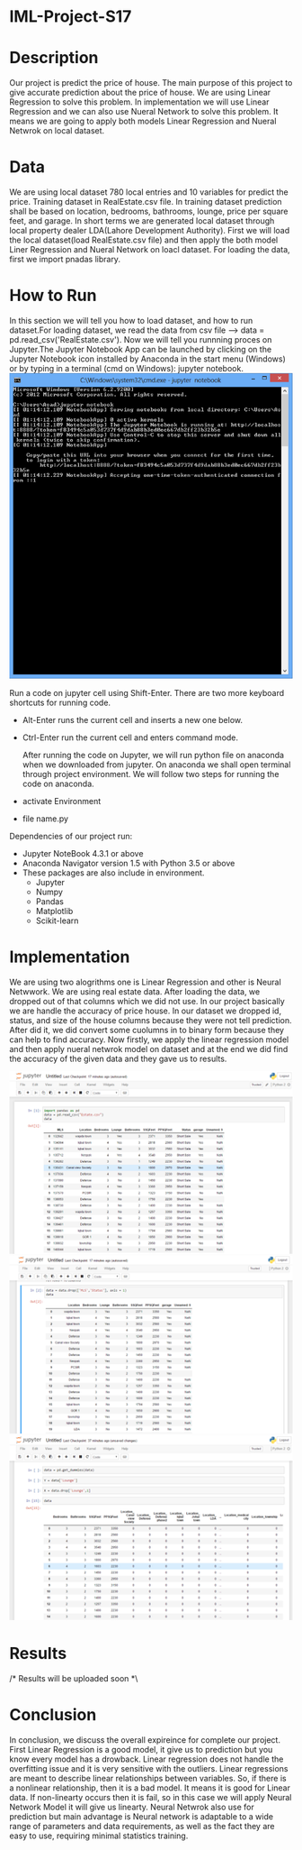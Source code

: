 # IML-Project-S17

# Description
  Our project is predict the price of house. The main purpose of this project to give accurate prediction about the price of house. We are using Linear Regression to solve this problem. In implementation we will use Linear Regression and we can also use Nueral Network to solve this problem. It means we are going to apply both models Linear Regression and Nueral Netwrok on local dataset.

# Data
  We are using local dataset 780 local entries and 10 variables for predict the price. Training dataset in RealEstate.csv file. In training dataset prediction shall be based on location, bedrooms, bathrooms, lounge, price per square feet, and garage. In short terms we are generated local dataset through local property dealer LDA(Lahore Development Authority). First we will load the local dataset(load RealEstate.csv file) and then apply the both model Liner Regression and Nueral Network on loacl dataset.
  For loading the data, first we import pnadas library.

# How to Run

  In this section we will tell you how to load dataset, and how to run dataset.For loading dataset, we read the data from csv file --> data = pd.read_csv('RealEstate.csv'). Now we will tell you runnning proces on Jupyter.The Jupyter Notebook App can be launched by clicking on the Jupyter Notebook icon installed by Anaconda in the start menu (Windows) or by typing in a terminal (cmd on Windows): jupyter notebook. ![Alt text](https://github.com/asadalinoor/IML-Project-/blob/master/jupyter.PNG "Jupyter Run") 

Run a code on jupyter cell using Shift-Enter. There are two more keyboard shortcuts for running code.
- Alt-Enter runs the current cell and inserts a new one below.
- Ctrl-Enter run the current cell and enters command mode. 

  After running the code on Jupyter, we will run python file on anaconda when we downloaded from jupyter. On anaconda we shall open terminal through project environment. We will follow two steps for running the code on anaconda.
- activate Environment
- file name.py

Dependencies of our project run:
- Jupyter NoteBook 4.3.1 or above
- Anaconda Navigator version 1.5 with Python 3.5 or above
- These packages are also include in environment.
  - Jupyter
  - Numpy
  - Pandas
  - Matplotlib
  - Scikit-learn

# Implementation
  
  We are using two alogrithms one is Linear Regression and other is Neural Netwwork. We are using real estate data. After loading the data, we dropped out of that columns which we did not use. In our project basically we are handle the accuracy of price house. In our dataset we dropped id, status, and size of the house columns because they were not tell prediction. After did it, we did convert some cuolumns in to binary form because they can help to find accuracy. Now firstly, we apply the linear regression model and then apply nueral netwrok model on dataset and at the end we did find the accuracy of the given data and they gave us to results.

![Alt text](https://github.com/asadalinoor/IML-Project-/blob/master/1.PNG "Optional Title")
![Alt text](https://github.com/asadalinoor/IML-Project-/blob/master/2.PNG "Optional Title")
![Alt text](https://github.com/asadalinoor/IML-Project-/blob/master/3.PNG "Optional Title")

  
# Results
 /* Results will be uploaded soon *\
# Conclusion
  
  In conclusion, we discuss the overall expireince for complete our project. First Linear Regression is a good model, it give us to prediction but you know every model has a drowback. Linear regression does not handle the overfitting issue and it is very sensitive with the outliers. Linear regressions are meant to describe linear relationships between variables. So, if there is a nonlinear relationship, then it is a bad model. It means it is good for Linear data. If non-linearty occurs then it is fail, so in this case we will apply Neural Network Model it will give us linearty. Neural Netwrok also use for prediction but main advantage is Neural network is adaptable to a wide range of parameters and data requirements, as well as the fact they are easy to use, requiring minimal statistics training.

